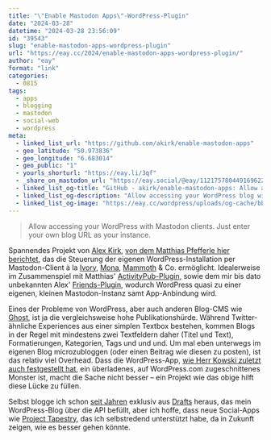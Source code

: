 ```yaml
---
title: "\"Enable Mastodon Apps\"-WordPress-Plugin"
date: "2024-03-28"
datetime: "2024-03-28 23:56:09"
id: "39543"
slug: "enable-mastodon-apps-wordpress-plugin"
url: "https://eay.cc/2024/enable-mastodon-apps-wordpress-plugin/"
author: "eay"
format: "link"
categories:
  - 0815
tags:
  - apps
  - blogging
  - mastodon
  - social-web
  - wordpress
meta:
  - linked_list_url: "https://github.com/akirk/enable-mastodon-apps"
  - geo_latitude: "50.973836"
  - geo_longitude: "6.683014"
  - geo_public: "1"
  - yourls_shorturl: "https://eay.li/3qf"
  - _share_on_mastodon_url: "https://eay.social/@eay/112175780449169622"
  - linked_list_og-title: "GitHub - akirk/enable-mastodon-apps: Allow accessing your WordPress blog with Mastodon clients"
  - linked_list_og-description: "Allow accessing your WordPress blog with Mastodon clients - akirk/enable-mastodon-apps"
  - linked_list_og-image: "https://eay.cc/wordpress/uploads/og-cache/bbf6fc21d26bcafa4a358dd3c914da57.webp"
---
```


> Allow accessing your WordPress with Mastodon clients. Just enter your own blog URL as your instance.

Spannendes Projekt von [Alex Kirk](https://alex.kirk.at/), [von dem Matthias Pfefferle hier berichtet](https://notiz.blog/2024/03/21/enable-mastodon-apps/), das die Steuerung der eigenen WordPress-Installation per Mastodon-Client à la [Ivory](https://tapbots.com/ivory/), [Mona](https://mastodon.social/@MonaApp), [Mammoth](https://getmammoth.app/) & Co. ermöglicht. Idealerweise im Zusammenspiel mit Matthias' [ActivityPub-Plugin](https://wordpress.org/plugins/activitypub/), sowie dem mir bis dato unbekannten Alex' [Friends-Plugin](https://wordpress.org/plugins/friends/), wodurch WordPress quasi zu einer eigenen, kleinen Mastodon-Instanz samt App-Anbindung wird.

Eines der Probleme von WordPress, aber auch anderen Blog-CMS wie [Ghost](https://ghost.org/), ist ja die vergleichsweise hohe Publikationshürde. Während Twitter-ähnliche Experiences aus einer simplen Textbox bestehen, kommen Blogs in der Regel mit mindestens zwei Textfeldern daher (Titel und Text), Formatierungen, Kategorien, Tags und und und. Um mal eben unterwegs im eigenen Blog microzubloggen (oder einen Beitrag wie diesen zu posten), ist das relativ viel Overhead. Dass die WordPress-App, [wie Herr Kowski zuletzt auch festgestellt hat](https://www.nerdlicht.net/2024/03/nerdlicht-net-im-neuen-gewande.html), ein überladenes, auf WordPress.com zugeschnittenes Monster ist, macht die Sache nicht besser – ein Projekt wie das obige hilft diese Lücke zu füllen.

Selbst blogge ich schon [seit Jahren](https://eay.cc/2021/status-2021-10-16-0201/) exklusiv aus [Drafts](https://getdrafts.com/) heraus, das mein WordPress-Blog über die API befüllt, aber ich hoffe, dass neue Social-Apps wie [Project Tapestry](https://www.kickstarter.com/projects/iconfactory/project-tapestry), das ich selbstredend unterstützt habe, da in Zukunft zeigen, wie es besser gehen könnte.
